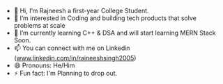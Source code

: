 - 👋 Hi, I’m Rajneesh a first-year College Student.
- 👀 I’m interested in Coding and building tech products that solve problems at scale
- 🌱 I’m currently learning C++ & DSA and will start learning MERN Stack Soon.
- 📫 You can connect with me on Linkedin (www.linkedin.com/in/rajneeshsingh2005)
- 😄 Pronouns: He/Him
- ⚡ Fun fact: I'm Planning to drop out.
